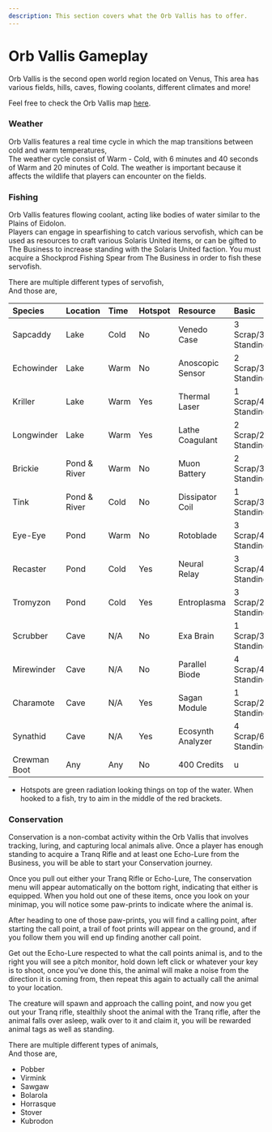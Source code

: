 ```yaml
---
description: This section covers what the Orb Vallis has to offer.
---
```


# Orb Vallis Gameplay

Orb Vallis is the second open world region located on Venus, This area has various fields, hills, caves, flowing coolants, different climates and more!

Feel free to check the Orb Vallis map [here](https://hub.warframestat.us/#/vallis/map).  


### Weather

Orb Vallis features a real time cycle in which the map transitions between cold and warm temperatures,  
The weather cycle consist of Warm - Cold, with 6 minutes and 40 seconds of Warm and 20 minutes of Cold. The weather is important because it affects the wildlife that players can encounter on the fields.

### Fishing

Orb Vallis features flowing coolant, acting like bodies of water similar to the Plains of Eidolon.  
Players can engage in spearfishing to catch various servofish, which can be used as resources to craft various Solaris United items, or can be gifted to The Business to increase standing with the Solaris United faction. You must acquire a Shockprod Fishing Spear from The Business in order to fish these servofish.

There are multiple different types of servofish,  
And those are,

| Species | Location | Time | Hotspot | Resource | Basic | Adorned | Magnificent |
| :--- | :--- | :--- | :--- | :--- | :--- | :--- | :--- |
| Sapcaddy | Lake | Cold | No | Venedo Case | 3 Scrap/35 Standing | 4 Scrap/45 Standing | 5 Scrap/70 Standing |
| Echowinder | Lake | Warm | No | Anoscopic Sensor | 2 Scrap/35 Standing | 3 Scrap/45 Standing | 4 Scrap/70 Standing |
| Kriller | Lake | Warm | Yes | Thermal Laser | 1 Scrap/45 Standing | 2 Scrap/60 Standing | 3 Scrap/100 Standing |
| Longwinder | Lake | Warm | Yes | Lathe Coagulant | 2 Scrap/200 Standing | 3 Scrap/300 Standing | 4 Scrap/500 Standing |
| Brickie | Pond & River | Warm | No | Muon Battery | 2 Scrap/35 Standing | 3 Scrap/45 Standing | 4 Scrap/70 Standing |
| Tink | Pond & River | Cold | No | Dissipator Coil | 1 Scrap/35 Standing | 2 Scrap/45 Standing | 3 Scrap/70 Standing |
| Eye-Eye | Pond | Warm | No | Rotoblade | 3 Scrap/45 Standing | 4 Scrap/60 Standing | 5 Scrap/100 Standing |
| Recaster | Pond | Cold | Yes | Neural Relay | 3 Scrap/45 Standing | 5 Scrap/60 Standing | 7 Scrap/100 Standing |
| Tromyzon | Pond | Cold | Yes | Entroplasma | 3 Scrap/200 Standing | 4 Scrap/300 Standing | 5 Scrap/500 Standing |
| Scrubber | Cave | N/A | No | Exa Brain | 1 Scrap/35 Standing | 2 Scrap/45 Standing | 3 Scrap/70 Standing |
| Mirewinder | Cave | N/A | No | Parallel Biode | 4 Scrap/45 Standing | 5 Scrap/60 Standing | 6 Scrap/100 Standing |
| Charamote | Cave | N/A | Yes | Sagan Module | 1 Scrap/200 Standing | 3 Scrap/300 Standing | 5 Scrap/500 Standing |
| Synathid | Cave | N/A | Yes | Ecosynth Analyzer | 4 Scrap/600 Standing | 6 Scrap/800 Standing | 8 Scrap/1000 Standing |
| Crewman Boot | Any | Any | No | 400 Credits | u | wot | m8? |

* Hotspots are green radiation looking things on top of the water. When hooked to a fish, try to aim in the middle of the red brackets.

### Conservation

Conservation is a non-combat activity within the Orb Vallis that involves tracking, luring, and capturing local animals alive. Once a player has enough standing to acquire a Tranq Rifle and at least one Echo-Lure from the Business, you will be able to start your Conservation journey.

Once you pull out either your Tranq Rifle or Echo-Lure, The conservation menu will appear automatically on the bottom right, indicating that either is equipped. When you hold out one of these items, once you look on your minimap, you will notice some paw-prints to indicate where the animal is.

After heading to one of those paw-prints, you will find a calling point, after starting the call point, a trail of foot prints will appear on the ground, and if you follow them you will end up finding another call point.

Get out the Echo-Lure respected to what the call points animal is, and to the right you will see a pitch monitor, hold down left click or whatever your key is to shoot, once you've done this, the animal will make a noise from the direction it is coming from, then repeat this again to actually call the animal to your location.

The creature will spawn and approach the calling point, and now you get out your Tranq rifle, stealthily shoot the animal with the Tranq rifle, after the animal falls over asleep, walk over to it and claim it, you will be rewarded animal tags as well as standing.

There are multiple different types of animals,  
And those are,

* Pobber
* Virmink
* Sawgaw
* Bolarola
* Horrasque
* Stover
* Kubrodon

